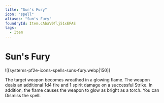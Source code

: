 ```yaml
---
title: "Sun's Fury"
icon: "spell"
aliases: "Sun's Fury"
foundryId: Item.cAbaV0flj51xEFAE
tags:
  - Item
---
```


# Sun's Fury
![[systems-pf2e-icons-spells-suns-fury.webp|150]]

The target weapon becomes wreathed in a glowing flame. The weapon deals an additional 1d4 fire and 1 spirit damage on a successful Strike. In addition, the flame causes the weapon to glow as bright as a torch. You can Dismiss the spell.


